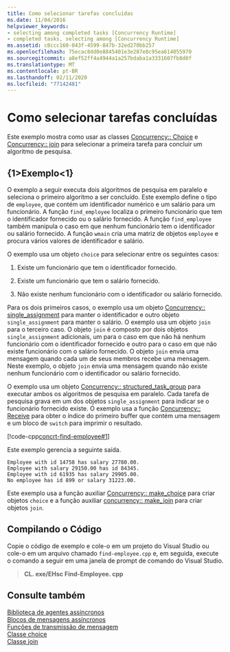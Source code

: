 ```yaml
---
title: Como selecionar tarefas concluídas
ms.date: 11/04/2016
helpviewer_keywords:
- selecting among completed tasks [Concurrency Runtime]
- completed tasks, selecting among [Concurrency Runtime]
ms.assetid: c8ccc160-043f-4599-847b-32ed270bb257
ms.openlocfilehash: 75ecac8dd0e8845401e3e287e8c95ea614055970
ms.sourcegitcommit: a8ef52ff4a4944a1a257bdaba1a3331607fb8d0f
ms.translationtype: MT
ms.contentlocale: pt-BR
ms.lasthandoff: 02/11/2020
ms.locfileid: "77142481"
---
```

# <a name="how-to-select-among-completed-tasks"></a>Como selecionar tarefas concluídas

Este exemplo mostra como usar as classes [Concurrency:: Choice](../../parallel/concrt/reference/choice-class.md) e [Concurrency:: join](../../parallel/concrt/reference/join-class.md) para selecionar a primeira tarefa para concluir um algoritmo de pesquisa.

## <a name="example"></a>{1&gt;Exemplo&lt;1}

O exemplo a seguir executa dois algoritmos de pesquisa em paralelo e seleciona o primeiro algoritmo a ser concluído. Este exemplo define o tipo de `employee`, que contém um identificador numérico e um salário para um funcionário. A função `find_employee` localiza o primeiro funcionário que tem o identificador fornecido ou o salário fornecido. A função `find_employee` também manipula o caso em que nenhum funcionário tem o identificador ou salário fornecido. A função `wmain` cria uma matriz de objetos `employee` e procura vários valores de identificador e salário.

O exemplo usa um objeto `choice` para selecionar entre os seguintes casos:

1. Existe um funcionário que tem o identificador fornecido.

1. Existe um funcionário que tem o salário fornecido.

1. Não existe nenhum funcionário com o identificador ou salário fornecido.

Para os dois primeiros casos, o exemplo usa um objeto [Concurrency:: single_assignment](../../parallel/concrt/reference/single-assignment-class.md) para manter o identificador e outro objeto `single_assignment` para manter o salário. O exemplo usa um objeto `join` para o terceiro caso. O objeto `join` é composto por dois objetos `single_assignment` adicionais, um para o caso em que não há nenhum funcionário com o identificador fornecido e outro para o caso em que não existe funcionário com o salário fornecido. O objeto `join` envia uma mensagem quando cada um de seus membros recebe uma mensagem. Neste exemplo, o objeto `join` envia uma mensagem quando não existe nenhum funcionário com o identificador ou salário fornecido.

O exemplo usa um objeto [Concurrency:: structured_task_group](../../parallel/concrt/reference/structured-task-group-class.md) para executar ambos os algoritmos de pesquisa em paralelo. Cada tarefa de pesquisa grava em um dos objetos `single_assignment` para indicar se o funcionário fornecido existe. O exemplo usa a função [Concurrency:: Receive](reference/concurrency-namespace-functions.md#receive) para obter o índice do primeiro buffer que contém uma mensagem e um bloco de `switch` para imprimir o resultado.

[!code-cpp[concrt-find-employee#1](../../parallel/concrt/codesnippet/cpp/how-to-select-among-completed-tasks_1.cpp)]

Este exemplo gerencia a seguinte saída.

```Output
Employee with id 14758 has salary 27780.00.
Employee with salary 29150.00 has id 84345.
Employee with id 61935 has salary 29905.00.
No employee has id 899 or salary 31223.00.
```

Este exemplo usa a função auxiliar [Concurrency:: make_choice](reference/concurrency-namespace-functions.md#make_choice) para criar objetos `choice` e a função auxiliar [concurrency:: make_join](reference/concurrency-namespace-functions.md#make_join) para criar objetos `join`.

## <a name="compiling-the-code"></a>Compilando o Código

Copie o código de exemplo e cole-o em um projeto do Visual Studio ou cole-o em um arquivo chamado `find-employee.cpp` e, em seguida, execute o comando a seguir em uma janela de prompt de comando do Visual Studio.

> **CL. exe/EHsc Find-Employee. cpp**

## <a name="see-also"></a>Consulte também

[Biblioteca de agentes assíncronos](../../parallel/concrt/asynchronous-agents-library.md)<br/>
[Blocos de mensagens assíncronos](../../parallel/concrt/asynchronous-message-blocks.md)<br/>
[Funções de transmissão de mensagem](../../parallel/concrt/message-passing-functions.md)<br/>
[Classe choice](../../parallel/concrt/reference/choice-class.md)<br/>
[Classe join](../../parallel/concrt/reference/join-class.md)
